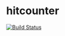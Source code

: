 # hitcounter
[![Build Status](https://travis-ci.org/darrendao/hitcounter.svg?branch=master)](https://travis-ci.org/darrendao/hitcounter)
